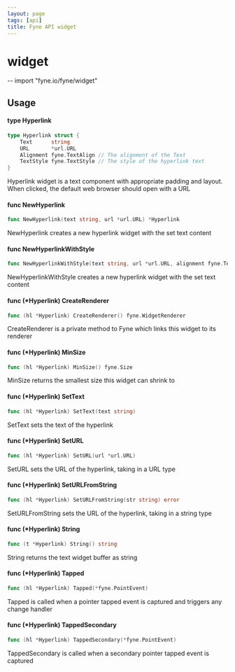 ```yaml
---
layout: page
tags: [api]
title: Fyne API widget
---
```


# widget
--
    import "fyne.io/fyne/widget"

## Usage

#### type Hyperlink

```go
type Hyperlink struct {
	Text      string
	URL       *url.URL
	Alignment fyne.TextAlign // The alignment of the Text
	TextStyle fyne.TextStyle // The style of the hyperlink text
}
```

Hyperlink widget is a text component with appropriate padding and layout. When clicked, the default web browser should open with a URL

#### func  NewHyperlink

```go
func NewHyperlink(text string, url *url.URL) *Hyperlink
```
NewHyperlink creates a new hyperlink widget with the set text content

#### func  NewHyperlinkWithStyle

```go
func NewHyperlinkWithStyle(text string, url *url.URL, alignment fyne.TextAlign, style fyne.TextStyle) *Hyperlink
```
NewHyperlinkWithStyle creates a new hyperlink widget with the set text content

#### func (*Hyperlink) CreateRenderer

```go
func (hl *Hyperlink) CreateRenderer() fyne.WidgetRenderer
```
CreateRenderer is a private method to Fyne which links this widget to its renderer

#### func (*Hyperlink) MinSize

```go
func (hl *Hyperlink) MinSize() fyne.Size
```
MinSize returns the smallest size this widget can shrink to

#### func (*Hyperlink) SetText

```go
func (hl *Hyperlink) SetText(text string)
```
SetText sets the text of the hyperlink

#### func (*Hyperlink) SetURL

```go
func (hl *Hyperlink) SetURL(url *url.URL)
```
SetURL sets the URL of the hyperlink, taking in a URL type

#### func (*Hyperlink) SetURLFromString

```go
func (hl *Hyperlink) SetURLFromString(str string) error
```
SetURLFromString sets the URL of the hyperlink, taking in a string type

#### func (*Hyperlink) String

```go
func (t *Hyperlink) String() string
```
String returns the text widget buffer as string

#### func (*Hyperlink) Tapped

```go
func (hl *Hyperlink) Tapped(*fyne.PointEvent)
```
Tapped is called when a pointer tapped event is captured and triggers any change handler

#### func (*Hyperlink) TappedSecondary

```go
func (hl *Hyperlink) TappedSecondary(*fyne.PointEvent)
```
TappedSecondary is called when a secondary pointer tapped event is captured
